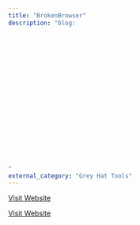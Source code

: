 ```yaml
---
title: "BrokenBrowser"
description: "blog:




















"
external_category: "Grey Hat Tools"
---
```

[Visit Website](https://www.brokenbrowser.com/revealing-the-content-of-the-address-bar-ie/)

[Visit Website](https://www.brokenbrowser.com)

